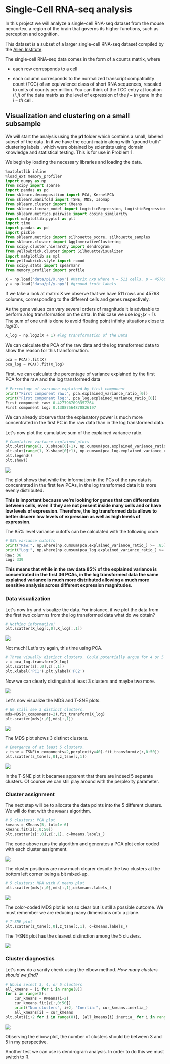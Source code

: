 # Single-Cell RNA-seq analysis

In this project we will analyze a single-cell RNA-seq dataset from the mouse neocortex, a region of the brain that governs its higher functions, such as perception and cognition.

This dataset is a subset of a larger single-cell RNA-seq dataset compiled by the [Allen Institute](https://alleninstitute.org/).

The single-cell RNA-seq data comes in the form of a counts matrix, where

- each row corresponds to a cell

- each column corresponds to the normalized transcript compatibility count (TCC) of an equivalence class of short RNA sequences, rescaled to units of counts per million. You can think of the TCC entry at location $(i,j)$ of the data matrix as the level of expression of the $j-th$ gene in the $i-th$ cell.

## Visualization and clustering on a small subsample

We will start the analysis using the **p1** folder which contains a small, labeled subset of the data. In it we have the count matrix along with “ground truth" clustering labels , which were obtained by scientists using domain knowledge and statistical testing. This is for use in Problem 1.

We begin by loading the necessary libraries and loading the data.

```python
%matplotlib inline
%load_ext memory_profiler
import numpy as np
from scipy import sparse
import pandas as pd
from sklearn.decomposition import PCA, KernelPCA
from sklearn.manifold import TSNE, MDS, Isomap
from sklearn.cluster import KMeans
from sklearn.linear_model import LogisticRegression, LogisticRegressionCV
from sklearn.metrics.pairwise import cosine_similarity
import matplotlib.pyplot as plt
import time
import pandas as pd
import pickle
from sklearn.metrics import silhouette_score, silhouette_samples
from sklearn.cluster import AgglomerativeClustering
from scipy.cluster.hierarchy import dendrogram
from yellowbrick.cluster import SilhouetteVisualizer
import matplotlib as mpl
from yellowbrick.style import rcmod
from scipy.stats import spearmanr
from memory_profiler import profile

X = np.load('data/p1/X.npy') #Matrix nxp where n = 511 cells, p = 45768 genes
y = np.load('data/p1/y.npy') #ground truth labels
```

If we take a look at matrix X we observe that we have 511 rows and 45768 columns, corresponding to the different cells and genes respectively.

As the gene values can vary several orders of magnitude it is advisable to perform a log transformation on the data. In this case we use $log_2(x+1)$. The sum of one unit is done to avoid floating point infinity situations close to $log(0)$.

```python
X_log = np.log2(X + 1) #log transformation of the Data
```

We can calculate the PCA of the raw data and the log transformed data to show the reason for this transformation.

```python
pca = PCA().fit(X)
pca_log = PCA().fit(X_log)
```

First, we can calculate the percentage of variance explained by the first PCA for the raw and the log transformed data

```python
# Percentage of variance explained by first component
print("First component raw:", pca.explained_variance_ratio_[0])
print("First component log:", pca_log.explained_variance_ratio_[0])
First component raw: 0.4277967098357264
First component log: 0.13887564870826197
```

We can already observe that the explanatory power is much more concentrated in the first PC in the raw data than in the log transformed data.

Let's now plot the cumulative sum of the explained variance ratio. 

```python
# Cumulative variance explained plots
plt.plot(range(1, X.shape[0]+1), np.cumsum(pca.explained_variance_ratio_), color="red", label="raw")
plt.plot(range(1, X.shape[0]+1), np.cumsum(pca_log.explained_variance_ratio_), color="blue", label="log")
plt.legend()
plt.show()
```

![](pics/pca_cumsum.png)

The plot shows that while the information in the PCs of the raw data is concentrated in the first few PCAs, in the log transformed data it is more evenly distributed. 

**This is important because we're looking for genes that can differentiate between cells, even if they are not present inside many cells and or have low levels of expression. Therefore, the log transformed data allows to better discern low levels of expression as well as high levels of expression.**

The 85\% level variance cutoffs can be calculated with the following code

```python
# 85% variance cutoffs
print("Raw:", np.where(np.cumsum(pca.explained_variance_ratio_) >= .85)[0][0] + 1)
print("Log:", np.where(np.cumsum(pca_log.explained_variance_ratio_) >= .85)[0][0] + 1)
Raw: 36
Log: 339
```

**This means that while in the raw data 85\% of the explained variance is concentrated in the first 36 PCAs, in the log transformed data the same explained variance is much more distributed allowing a much more sensitive analysis across different expression magnitudes.**

### Data visualization

Let's now try and visualize the data. For instance, if we plot the data from the first two columns from the log transformed data what do we obtain? 

```python
# Nothing informative!
plt.scatter(X_log[:,0],X_log[:,1])
```

![](pics/rna_raw.png)

Not much! Let's try again, this time using PCA. 

```python
# Three visually distinct clusters. Could potentially argue for 4 or 5 as well, but these are not well-separated
z = pca_log.transform(X_log)
plt.scatter(z[:,0],z[:,1])
plt.xlabel('PC1'),plt.ylabel('PC2')
```

Now we can clearly distinguish at least 3 clusters and maybe two more. 

![](pics/rna_pca.png)

Let's now visualize the MDS and T-SNE plots.

```python
# We still see 3 distinct clusters.
mds=MDS(n_components=2).fit_transform(X_log)
plt.scatter(mds[:,0],mds[:,1])
```

![](pics/rna_mds.png)

The MDS plot shows 3 distinct clusters.

```python
# Emergence of at least 5 clusters. 
z_tsne = TSNE(n_components=2,perplexity=40).fit_transform(z[:,0:50])
plt.scatter(z_tsne[:,0],z_tsne[:,1])
```

![](pics/rna_tsne.png)

In the T-SNE plot it becames apparent that there are indeed 5 separate clusters. Of course we can still play around with the perplexity parameter.

### Cluster assignment


The next step will be to allocate the data points into the 5 different clusters. We will do that with the `KMeans` algorithm.

```python
# 5 clusters: PCA plot
kmeans = KMeans(5, tol=1e-6)
kmeans.fit(z[:,0:50])
plt.scatter(z[:,0],z[:,1], c=kmeans.labels_)
```
The code above runs the algorithm and generates a PCA plot color coded with each cluster assignment.

![](pics/rna_pca_cluster.png)

The cluster positions are now much clearer despite the two clusters at the bottom left corner being a bit mixed-up.

```python
# 5 clusters: MDA with K means plot
plt.scatter(mds[:,0],mds[:,1],c=kmeans.labels_)
```
![](pics/rna_mds_cluster.png)

The color-coded MDS plot is not so clear but is still a possible outcome. We must remember we are reducing many dimensions onto a plane.

```python
# T-SNE plot
plt.scatter(z_tsne[:,0],z_tsne[:,1], c=kmeans.labels_)
```

The T-SNE plot has the clearest distinction among the 5 clusters.

![](pics/rna_tsne_cluster.png)

### Cluster diagnostics

Let's now do a sanity check using the elbow method. *How many clusters should we find?*

```python
# Would select 3, 4, or 5 clusters
all_kmeans = [i for i in range(8)]
for i in range(8):
    cur_kmeans = KMeans(i+2)
    cur_kmeans.fit(z[:,0:50])
    print("Num clusters", i+2, "Inertia:", cur_kmeans.inertia_)
    all_kmeans[i] = cur_kmeans
plt.plot([i+2 for i in range(8)], [all_kmeans[i].inertia_ for i in range(8)])
```

![](pics/rna_elbow.png)

Observing the elbow plot, the number of clusters should be between 3 and 5 in my perspective.

Another test we can use is dendrogram analysis. In order to do this we must switch to R. 

